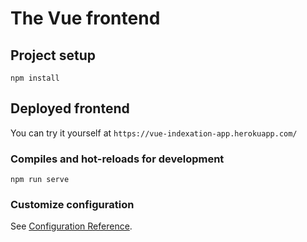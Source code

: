 # The Vue frontend

## Project setup
```
npm install
```

## Deployed frontend
You can try it yourself at `https://vue-indexation-app.herokuapp.com/`

### Compiles and hot-reloads for development
```
npm run serve
```

### Customize configuration
See [Configuration Reference](https://cli.vuejs.org/config/).
